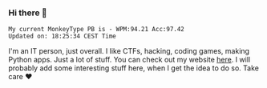 ### Hi there 👋
<!-- PB START -->
```
My current MonkeyType PB is - WPM:94.21 Acc:97.42
Updated on: 18:25:34 CEST Time
```
<!-- PB END -->
I'm an IT person, just overall. I like CTFs, hacking, coding games, making Python apps. Just a lot of stuff.
You can check out my website [here](https://skill3472.github.io/).
I will probably add some interesting stuff here, when I get the idea to do so. Take care ❤️
